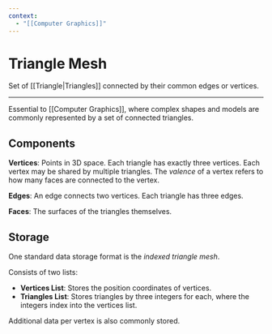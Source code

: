 ```yaml
---
context:
  - "[[Computer Graphics]]"
---
```


# Triangle Mesh

Set of [[Triangle|Triangles]] connected by their common edges or vertices.

---

Essential to [[Computer Graphics]], where complex shapes and models are commonly represented by a set of connected triangles.

## Components

**Vertices**: Points in 3D space. Each triangle has exactly three vertices. Each vertex may be shared by multiple triangles. The _valence_ of a vertex refers to how many faces are connected to the vertex.

**Edges**: An edge connects two vertices. Each triangle has three edges.

**Faces**: The surfaces of the triangles themselves.

## Storage

One standard data storage format is the _indexed triangle mesh_.

Consists of two lists:

- **Vertices List**: Stores the position coordinates of vertices.
- **Triangles List**: Stores triangles by three integers for each, where the integers index into the vertices list.

Additional data per vertex is also commonly stored.
